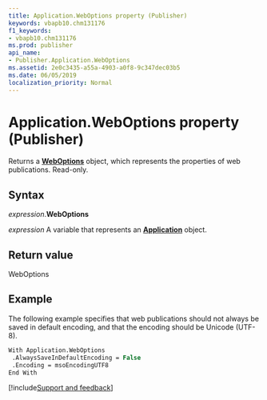 ```yaml
---
title: Application.WebOptions property (Publisher)
keywords: vbapb10.chm131176
f1_keywords:
- vbapb10.chm131176
ms.prod: publisher
api_name:
- Publisher.Application.WebOptions
ms.assetid: 2e0c3435-a55a-4903-a0f8-9c347dec03b5
ms.date: 06/05/2019
localization_priority: Normal
---
```



# Application.WebOptions property (Publisher)

Returns a **[WebOptions](Publisher.WebOptions.md)** object, which represents the properties of web publications. Read-only.


## Syntax

_expression_.**WebOptions**

_expression_ A variable that represents an **[Application](Publisher.Application.md)** object.


## Return value

WebOptions


## Example

The following example specifies that web publications should not always be saved in default encoding, and that the encoding should be Unicode (UTF-8).

```vb
With Application.WebOptions 
 .AlwaysSaveInDefaultEncoding = False 
 .Encoding = msoEncodingUTF8 
End With
```



[!include[Support and feedback](~/includes/feedback-boilerplate.md)]